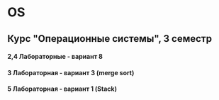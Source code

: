 # OS
## Курс "Операционные системы", 3 семестр 
#### 2,4 Лабораторные - вариант 8
#### 3 Лабораторная - вариант 3 (merge sort)
#### 5 Лабораторная - вариант 1 (Stack)
